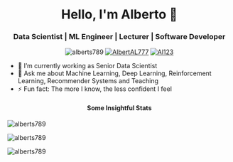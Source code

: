 <!--### Hello, I'm Alberto 👋-->

<h1 align="center">Hello, I'm Alberto 👋</h1>
<h3 align="center">Data Scientist | ML Engineer | Lecturer | Software Developer</h3>

<p align="center"> 
  <img src="https://komarev.com/ghpvc/?username=alberts789&label=Profile%20views&color=blue&style=for-the-badge" alt="alberts789" /> 
  <a href="https://twitter.com/AlbertAL777" target="blank"><img src="https://img.shields.io/twitter/follow/AlbertAL777?logo=twitter&style=for-the-badge" alt="AlbertAL777" /></a>
  <a href="https://medium.com/@Al123" target="blank"><img src="https://img.shields.io/badge/medium-read-a2bd51?style=for-the-badge&logo=Medium" alt="Al123" /></a>
</p>

- 🔭 I’m currently working as Senior Data Scientist
- 💬 Ask me about Machine Learning, Deep Learning, Reinforcement Learning, Recommender Systems and Teaching
- ⚡ Fun fact: The more I know, the less confident I feel


<h4 align="center">Some Insightful Stats</h4>

<!--
<p align="left"> 
  <a href="https://github.com/ryo-ma/github-profile-trophy"><img src="https://github-profile-trophy.vercel.app/?username=alberts789&theme=discord" alt="alberts789" /></a> </p>
-->

<p>
  <img align="center" src="https://github-readme-stats-sigma-five.vercel.app/api/top-langs?username=alberts789&show_icons=true&locale=en&layout=compact&theme=solarized-dark" alt="alberts789"/>
</p>

<p>
  <img align="center" src="https://github-readme-stats-sigma-five.vercel.app/api?username=alberts789&show_icons=true&locale=en&theme=solarized-dark" alt="alberts789"/></p>

<p>
  <img align="center" src="https://github-readme-streak-stats.herokuapp.com/?user=alberts789&theme=solarized-dark&date_format=M%20j%5B%2C%20Y%5D" alt="alberts789"/>
</p>


